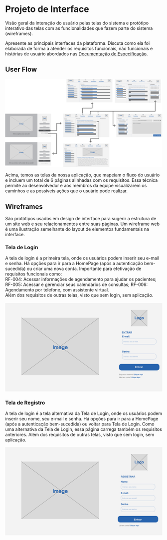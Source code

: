 
# Projeto de Interface

Visão geral da interação do usuário pelas telas do sistema e protótipo interativo das telas com as funcionalidades que fazem parte do sistema (wireframes).

 Apresente as principais interfaces da plataforma. Discuta como ela foi elaborada de forma a atender os requisitos funcionais, não funcionais e histórias de usuário abordados nas <a href="2-Especificação do Projeto.md"> Documentação de Especificação</a>.

## User Flow

![Exemplo de UserFlow](main/UserFlow_1920.png)

Acima, temos as telas da nossa aplicação, que mapeiam o fluxo do usuário e incluem um total de 6 páginas alinhadas com os requisitos. Essa técnica permite ao desenvolvedor e aos membros da equipe visualizarem os caminhos e as possíveis ações que o usuário pode realizar.

## Wireframes

São protótipos usados em design de interface para sugerir a estrutura de um site web e seu relacionamentos entre suas páginas. Um wireframe web é uma ilustração semelhante do layout de elementos fundamentais na interface.

### Tela de Login
A tela de login é a primeira tela, onde os usuários podem inserir seu e-mail e senha. Há opções para ir para a HomePage (após a autenticação bem-sucedida) ou criar uma nova conta.
Importante para efetivação de requisitos funcionais como: 
\
RF-004: Acessar informações de agendamento para ajudar os pacientes; 
RF-005: Acessar e gerenciar seus calendários de consultas; 
RF-006: Agendamento por telefone, com assistente virtual.
\
Além dos requisitos de outras telas, visto que sem login, sem aplicação.
\
\
![Exemplo de Wireframe](main/LoginPage.png)

### Tela de Registro
A tela de login é a tela alternativa da Tela de Login, onde os usuários podem inserir seu nome, seu e-mail e senha. Há opções para ir para a HomePage (após a autenticação bem-sucedida) ou voltar para Tela de Login.
Como uma alternativa da Tela de Login, essa página carrega também os requisitos anteriores. 
Além dos requisitos de outras telas, visto que sem login, sem aplicação.

![Exemplo de Wireframe](main/SignInPage.png)
